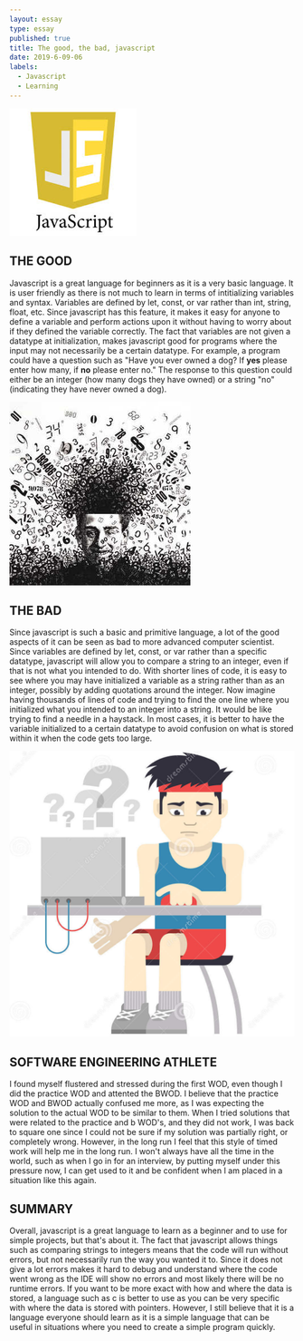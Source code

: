 ```yaml
---
layout: essay
type: essay
published: true
title: The good, the bad, javascript
date: 2019-6-09-06
labels:
  - Javascript
  - Learning
---
```


<img class="ui small right floated rounded image" src="../images/javascript.jpeg">

## **THE GOOD**
  Javascript is a great language for beginners as it is a very basic language. It is user friendly as there is not much to learn in terms of intitializing variables and syntax. Variables are defined by let, const, or var rather than int, string, float, etc. Since javascript has this feature, it makes it easy for anyone to define a variable and perform actions upon it without having to worry about if they defined the variable correctly. The fact that variables are not given a datatype at initialization, makes javascript good for programs where the input may not necessarily be a certain datatype. For example, a program could have a question such as "Have you ever owned a dog? If **yes** please enter how many, if **no** please enter no." The response to this question could either be an integer (how many dogs they have owned) or a string "no" (indicating they have never owned a dog).   


<img class="ui small right floated rounded image" src="../images/confused.jpeg">

## **THE BAD**
  Since javascript is such a basic and primitive language, a lot of the good aspects of it can be seen as bad to more advanced computer scientist. Since variables are defined by let, const, or var rather than a specific datatype, javascript will allow you to compare a string to an integer, even if that is not what you intended to do. With shorter lines of code, it is easy to see where you may have initialized a variable as a string rather than as an integer, possibly by adding quotations around the integer. Now imagine having thousands of lines of code and trying to find the one line where you initialized what you intended to an integer into a string. It would be like trying to find a needle in a haystack. In most cases, it is better to have the variable initialized to a certain datatype to avoid confusion on what is stored within it when the code gets too large.
  
<img class="ui small right floated rounded image" src="../images/athlete.jpg">
  
## **SOFTWARE ENGINEERING ATHLETE**
  I found myself flustered and stressed during the first WOD, even though I did the practice WOD and attented the BWOD. I believe that the practice WOD and BWOD actually confused me more, as I was expecting the solution to the actual WOD to be similar to them. When I tried solutions that were related to the practice and b WOD's, and they did not work, I was back to square one since I could not be sure if my solution was partially right, or completely wrong. However, in the long run I feel that this style of timed work will help me in the long run. I won't always have all the time in the world, such as when I go in for an interview, by putting myself under this pressure now, I can get used to it and be confident when I am placed in a situation like this again.
  
## **SUMMARY**
  Overall, javascript is a great language to learn as a beginner and to use for simple projects, but that's about it. The fact that javascript allows things such as comparing strings to integers means that the code will run without errors, but not necessarily run the way you wanted it to. Since it does not give a lot errors makes it hard to debug and understand where the code went wrong as the IDE will show no errors and most likely there will be no runtime errors. If you want to be more exact with how and where the data is stored, a language such as c is better to use as you can be very specific with where the data is stored with pointers. However, I still believe that it is a language everyone should learn as it is a simple language that can be useful in situations where you need to create a simple program quickly.
